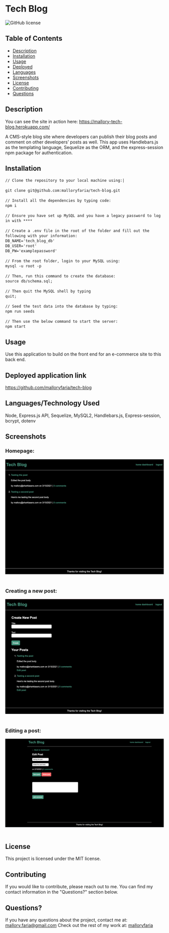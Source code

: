 # Tech Blog

![GitHub license](https://img.shields.io/badge/license-MIT-ff69b4.svg)

## Table of Contents 

- [Description](#description)
- [Installation](#installation)
- [Usage](#usage)
- [Deployed](#deployed)
- [Languages](#languages)
- [Screenshots](#screenshots)
- [License](#license)
- [Contributing](#contributing)
- [Questions](#questions)

## Description

You can see the site in action here: https://mallory-tech-blog.herokuapp.com/

A CMS-style blog site where developers can publish their blog posts and comment on other developers’ posts as well. This app uses Handlebars.js as the templating language, Sequelize as the ORM, and the express-session npm package for authentication.

## Installation

```
// Clone the repository to your local machine using:|

git clone git@github.com:malloryfaria/tech-blog.git

// Install all the dependencies by typing code:
npm i

// Ensure you have set up MySQL and you have a legacy password to log in with ****

// Create a .env file in the root of the folder and fill out the following with your information:
DB_NAME='tech_blog_db'
DB_USER='root'
DB_PW='examplepassword'

// From the root folder, login to your MySQL using:
mysql -u root -p

// Then, run this command to create the database:
source db/schema.sql;

// Then quit the MySQL shell by typing
quit;

// Seed the test data into the database by typing:
npm run seeds

// Then use the below command to start the server:
npm start

```
## Usage
Use this application to build on the front end for an e-commerce site to this back end.

## Deployed application link
https://github.com/malloryfaria/tech-blog

## Languages/Technology Used
Node, Express.js API, Sequelize, MySQL2, Handlebars.js, Express-session, bcrypt, dotenv

## Screenshots

### Homepage:
![homepage](./public/images/screenshot2.jpg?raw=true) <br /><br />
### Creating a new post:
![creating a post](./public/images/screenshot.jpg?raw=true) <br /><br />

### Editing a post:
![editing a post](./public/images/screenshot3.jpg?raw=true) <br /><br />

## License

  This project is licensed under the MIT license.
  
## Contributing
If you would like to contribute, please reach out to me. You can find my contact information in the  "Questions?" section below.

## Questions?

If you have any questions about the project, contact me at: mallory.faria@gmail.com
Check out the rest of my work at: [malloryfaria](https://github.com/malloryfaria/)
